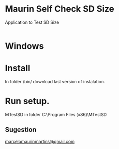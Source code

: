 # Maurin Self Check SD Size
Application to Test SD Size

<img href="https://github.com/marcelomaurin/MTestSD/blob/main/imgs/Main.JPG">

# Windows

# Install 
In folder /bin/ download last version of instalation.

# Run setup.

MTestSD in folder C:\Program Files (x86)\MTestSD


## Sugestion 
marcelomaurinmartins@gmail.com

